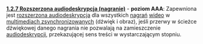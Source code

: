 [**1.2.7 Rozszerzona audiodeskrypcja (nagranie)**](https://wcag.lepszyweb.pl/#extended-audio-description-prerecorded) - **poziom AAA**: Zapewniona jest <a href="#" data-toggle="tooltip" data-original-title="{{site.data.glossary.rozszerzona_audiodeskrypcja}}">rozszerzona audiodeskrypcja</a> dla wszystkich <a href="#" data-toggle="tooltip" data-original-title="{{site.data.glossary.nagranie}}">nagrań</a> <a href="#" data-toggle="tooltip" data-original-title="{{site.data.glossary.wideo}}">wideo</a> w <a href="#" data-toggle="tooltip" data-original-title="{{site.data.glossary.zsynchronizowane_multimedia}}">multimediach zsynchronizowanych</a> (dźwięk i obraz), jeśli przerwy w ścieżce dźwiękowej danego nagrania nie pozwalają na zamieszczenie <a href="#" data-toggle="tooltip" data-original-title="{{site.data.glossary.audiodeskrypcja}}">audiodeskrypcji</a>, przekazującej sens treści w&nbsp;wystarczającym stopniu.
